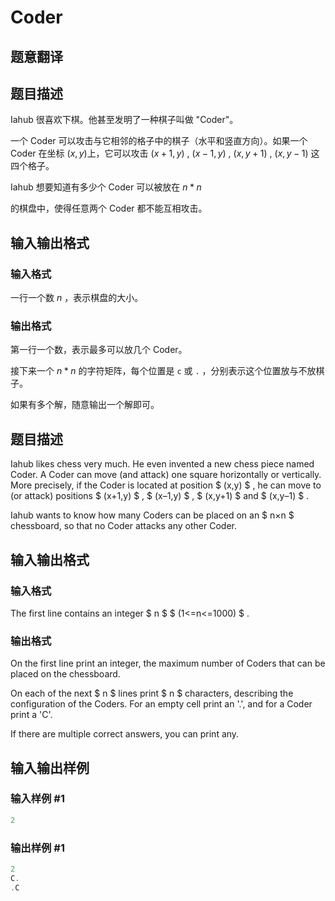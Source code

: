# Coder

## 题意翻译

## 题目描述

Iahub 很喜欢下棋。他甚至发明了一种棋子叫做 "Coder"。

一个 Coder 可以攻击与它相邻的格子中的棋子（水平和竖直方向）。如果一个 Coder 在坐标 $(x,y)$上，它可以攻击 $(x+1,y)$ , $(x-1,y)$ , $(x,y+1)$ , $(x,y-1)$ 这四个格子。

Iahub 想要知道有多少个 Coder 可以被放在 $n*n$

的棋盘中，使得任意两个 Coder 都不能互相攻击。

## 输入输出格式

### 输入格式

一行一个数 $n$ ，表示棋盘的大小。

### 输出格式

第一行一个数，表示最多可以放几个 Coder。

接下来一个 $n*n$ 的字符矩阵，每个位置是 `c` 或 `.` ，分别表示这个位置放与不放棋子。

如果有多个解，随意输出一个解即可。

## 题目描述

Iahub likes chess very much. He even invented a new chess piece named Coder. A Coder can move (and attack) one square horizontally or vertically. More precisely, if the Coder is located at position $ (x,y) $ , he can move to (or attack) positions $ (x+1,y) $ , $ (x–1,y) $ , $ (x,y+1) $ and $ (x,y–1) $ .

Iahub wants to know how many Coders can be placed on an $ n×n $ chessboard, so that no Coder attacks any other Coder.

## 输入输出格式

### 输入格式

The first line contains an integer $ n $ $ (1<=n<=1000) $ .

### 输出格式

On the first line print an integer, the maximum number of Coders that can be placed on the chessboard.

On each of the next $ n $ lines print $ n $ characters, describing the configuration of the Coders. For an empty cell print an '.', and for a Coder print a 'C'.

If there are multiple correct answers, you can print any.

## 输入输出样例

### 输入样例 #1

```cpp
2

```
### 输出样例 #1

```cpp
2
C.
.C

```
